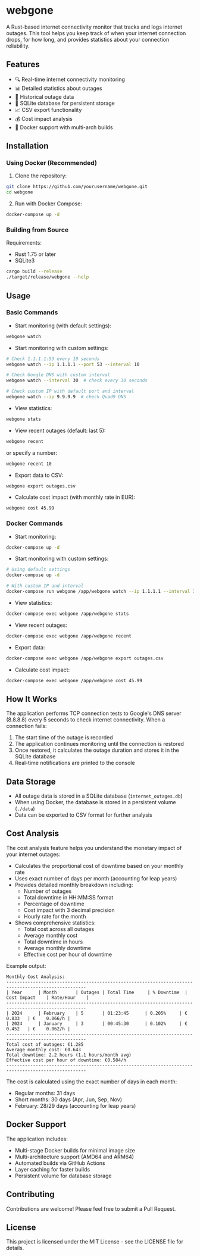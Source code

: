 # webgone

A Rust-based internet connectivity monitor that tracks and logs internet outages. This tool helps you keep track of when your internet connection drops, for how long, and provides statistics about your connection reliability.

## Features

- 🔍 Real-time internet connectivity monitoring
- 📊 Detailed statistics about outages
- 📅 Historical outage data
- 💾 SQLite database for persistent storage
- 📈 CSV export functionality
- 💰 Cost impact analysis
- 🐳 Docker support with multi-arch builds

## Installation

### Using Docker (Recommended)

1. Clone the repository:
```bash
git clone https://github.com/yourusername/webgone.git
cd webgone
```

2. Run with Docker Compose:
```bash
docker-compose up -d
```

### Building from Source

Requirements:
- Rust 1.75 or later
- SQLite3

```bash
cargo build --release
./target/release/webgone --help
```

## Usage

### Basic Commands

- Start monitoring (with default settings):
```bash
webgone watch
```

- Start monitoring with custom settings:
```bash
# Check 1.1.1.1:53 every 10 seconds
webgone watch --ip 1.1.1.1 --port 53 --interval 10

# Check Google DNS with custom interval
webgone watch --interval 30  # check every 30 seconds

# Check custom IP with default port and interval
webgone watch --ip 9.9.9.9  # check Quad9 DNS
```

- View statistics:
```bash
webgone stats
```

- View recent outages (default: last 5):
```bash
webgone recent
```
or specify a number:
```bash
webgone recent 10
```

- Export data to CSV:
```bash
webgone export outages.csv
```

- Calculate cost impact (with monthly rate in EUR):
```bash
webgone cost 45.99
```

### Docker Commands

- Start monitoring:
```bash
docker-compose up -d
```

- Start monitoring with custom settings:
```bash
# Using default settings
docker-compose up -d

# With custom IP and interval
docker-compose run webgone /app/webgone watch --ip 1.1.1.1 --interval 10
```

- View statistics:
```bash
docker-compose exec webgone /app/webgone stats
```

- View recent outages:
```bash
docker-compose exec webgone /app/webgone recent
```

- Export data:
```bash
docker-compose exec webgone /app/webgone export outages.csv
```

- Calculate cost impact:
```bash
docker-compose exec webgone /app/webgone cost 45.99
```

## How It Works

The application performs TCP connection tests to Google's DNS server (8.8.8.8) every 5 seconds to check internet connectivity. When a connection fails:

1. The start time of the outage is recorded
2. The application continues monitoring until the connection is restored
3. Once restored, it calculates the outage duration and stores it in the SQLite database
4. Real-time notifications are printed to the console

## Data Storage

- All outage data is stored in a SQLite database (`internet_outages.db`)
- When using Docker, the database is stored in a persistent volume (`./data`)
- Data can be exported to CSV format for further analysis

## Cost Analysis

The cost analysis feature helps you understand the monetary impact of your internet outages:

- Calculates the proportional cost of downtime based on your monthly rate
- Uses exact number of days per month (accounting for leap years)
- Provides detailed monthly breakdown including:
  * Number of outages
  * Total downtime in HH:MM:SS format
  * Percentage of downtime
  * Cost impact with 3 decimal precision
  * Hourly rate for the month
- Shows comprehensive statistics:
  * Total cost across all outages
  * Average monthly cost
  * Total downtime in hours
  * Average monthly downtime
  * Effective cost per hour of downtime

Example output:
```
Monthly Cost Analysis:
----------------------------------------------------------------------------------------------------
| Year      | Month       | Outages | Total Time     | % Downtime  | Cost Impact    | Rate/Hour    |
----------------------------------------------------------------------------------------------------
| 2024      | February    | 5       | 01:23:45      | 0.205%     | €      0.833   | €    0.066/h |
| 2024      | January     | 3       | 00:45:30      | 0.102%     | €      0.452   | €    0.062/h |
----------------------------------------------------------------------------------------------------
Total cost of outages: €1.285
Average monthly cost: €0.643
Total downtime: 2.2 hours (1.1 hours/month avg)
Effective cost per hour of downtime: €0.584/h
----------------------------------------------------------------------------------------------------
```

The cost is calculated using the exact number of days in each month:
- Regular months: 31 days
- Short months: 30 days (Apr, Jun, Sep, Nov)
- February: 28/29 days (accounting for leap years)

## Docker Support

The application includes:
- Multi-stage Docker builds for minimal image size
- Multi-architecture support (AMD64 and ARM64)
- Automated builds via GitHub Actions
- Layer caching for faster builds
- Persistent volume for database storage

## Contributing

Contributions are welcome! Please feel free to submit a Pull Request.

## License

This project is licensed under the MIT License - see the LICENSE file for details.
